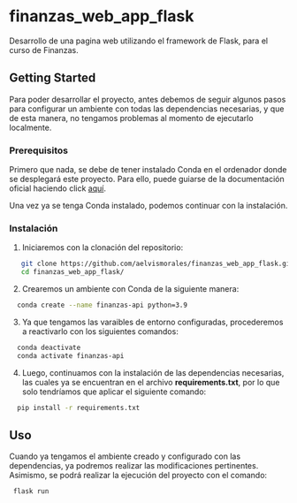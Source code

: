 # finanzas_web_app_flask
Desarrollo de una pagina web utilizando el framework de Flask, para el curso de Finanzas.

## Getting Started
Para poder desarrollar el proyecto, antes debemos de seguir algunos pasos para configurar un ambiente con todas
las dependencias necesarias, y que de esta manera, no tengamos problemas al momento de ejecutarlo localmente.

### Prerequisitos

Primero que nada, se debe de tener instalado Conda en el ordenador donde se desplegará este proyecto. Para ello, 
puede guiarse de la documentación oficial haciendo click [aquí](https://docs.conda.io/projects/conda/en/latest/user-guide/install/index.html).

Una vez ya se tenga Conda instalado, podemos continuar con la instalación.

### Instalación 

1. Iniciaremos con la clonación del repositorio:
```sh
   git clone https://github.com/aelvismorales/finanzas_web_app_flask.git
   cd finanzas_web_app_flask/
```
2. Crearemos un ambiente con Conda de la siguiente manera:
 ```sh
   conda create --name finanzas-api python=3.9
 ```
3. Ya que tengamos las varaibles de entorno configuradas, procederemos a reactivarlo con los siguientes comandos:
 ```sh
   conda deactivate
   conda activate finanzas-api
 ```
4. Luego, continuamos con la instalación de las dependencias necesarias, las cuales 
 ya se encuentran en el archivo **requirements.txt**, por lo que solo tendríamos que aplicar el siguiente comando:
 ```sh
   pip install -r requirements.txt
 ```
 
 ## Uso
 Cuando ya tengamos el ambiente creado y configurado con las dependencias, ya podremos realizar
 las modificaciones pertinentes. Asimismo, se podrá realizar la ejecución del proyecto con el comando:
  ```sh
   flask run
  ```
